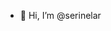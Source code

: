 - 👋 Hi, I’m @serinelar

<!---
serinelar/serinelar is a ✨ special ✨ repository because its `README.md` (this file) appears on your GitHub profile.
You can click the Preview link to take a look at your changes.
--->
